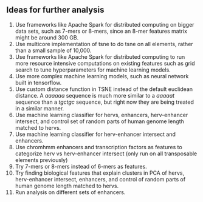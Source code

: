 ## Ideas for further analysis
1. Use frameworks like Apache Spark for distributed computing on bigger data sets, such as 7-mers or 8-mers, since an 8-mer features matrix might be around 300 GB.
2. Use multicore implementation of tsne to do tsne on all elements, rather than a small sample of 10,000.
3. Use frameworks like Apache Spark for distributed computing to run more resource intensive computations on existing features such as grid search to tune hyperparameters for machine learning models.
4. Use more complex machine learning models, such as neural network built in tensorflow.
5. Use custom distance function in TSNE instead of the default euclidean distance. A *aaaaaa* sequence is much more similar to a *aaaaat* sequence than a *tgctgc* sequence, but right now they are being treated in a similar manner.
6. Use machine learning classifier for hervs, enhancers, herv-enhancer intersect, and control set of random parts of human genome length matched to hervs.
7. Use machine learning classifier for herv-enhancer intersect and enhancers.
8. Use chromhmm enhancers and transcription factors as features to categorize herv vs herv-enhancer intersect (only run on all transposable elements previously)
9. Try 7-mers or 8-mers instead of 6-mers as features.
10. Try finding biological features that explain clusters in PCA of hervs, herv-enhancer intersect, enhancers, and control of random parts of human genome length matched to hervs.
11. Run analysis on different sets of enhancers.